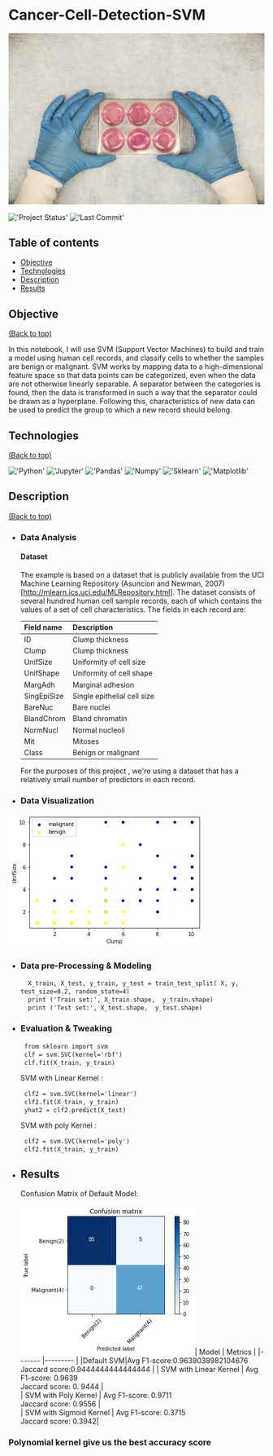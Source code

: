 # Cancer-Cell-Detection-SVM
<img src="Images/science-lab-research-tests.jpg">

!['Project Status'](https://img.shields.io/badge/Project%20Status-Completed-green)
!['Last Commit'](https://img.shields.io/github/last-commit/ismael616/SVM-Cancer-detection)

## Table of contents

- [Objective](#Objective)
- [Technologies](#Technologies)
- [Description](#Description)
- [Results](#Results)

## Objective
[(Back to top)](#Table-of-contents)

In this notebook, I  will use SVM (Support Vector Machines) to build and train a model using human cell records, and classify cells to whether the samples are benign or malignant.
SVM works by mapping data to a high-dimensional feature space so that data points can be categorized, even when the data are not otherwise linearly separable. A separator between the categories is found, then the data is transformed in such a way that the separator could be drawn as a hyperplane. Following this, characteristics of new data can be used to predict the group to which a new record should belong.

## Technologies
[(Back to top)](#Table-of-contents)

!['Python'](https://img.shields.io/badge/-Python-green)
!['Jupyter'](https://img.shields.io/badge/-Jupyter%20Notebook-orange)
!['Pandas'](https://img.shields.io/badge/-pandas-blue)
!['Numpy'](
https://img.shields.io/badge/-numpy-red)
!['Sklearn'](https://img.shields.io/badge/-Sklearn-orange)
!['Matplotlib'](https://img.shields.io/badge/-Matplotlib-blue)

## Description
[(Back to top)](#Table-of-contents)
+ ### Data Analysis 

    #### Dataset
    The example is based on a dataset that is publicly available from the UCI Machine Learning Repository (Asuncion and Newman, 2007)[http://mlearn.ics.uci.edu/MLRepository.html]. The dataset consists of several hundred human cell sample records, each of which contains the values of a set of cell characteristics. The fields in each record are:

    | Field name  | Description                 |
    | ----------- | --------------------------- |
    | ID          | Clump thickness             |
    | Clump       | Clump thickness             |
    | UnifSize    | Uniformity of cell size     |
    | UnifShape   | Uniformity of cell shape    |
    | MargAdh     | Marginal adhesion           |
    | SingEpiSize | Single epithelial cell size |
    | BareNuc     | Bare nuclei                 |
    | BlandChrom  | Bland chromatin             |
    | NormNucl    | Normal nucleoli             |
    | Mit         | Mitoses                     |
    | Class       | Benign or malignant         |
    For the purposes of this project , we're using a        dataset that has a relatively small number of predictors in each record. 

+ ### Data Visualization
!['Scatter Plot'](Images/data_viz_output.png)

+ ### Data pre-Processing & Modeling
        X_train, X_test, y_train, y_test = train_test_split( X, y, test_size=0.2, random_state=4)
        print ('Train set:', X_train.shape,  y_train.shape)
        print ('Test set:', X_test.shape,  y_test.shape)
*  ### Evaluation & Tweaking 
        from sklearn import svm
        clf = svm.SVC(kernel='rbf')
        clf.fit(X_train, y_train) 
    SVM with Linear Kernel :

        clf2 = svm.SVC(kernel='linear')
        clf2.fit(X_train, y_train) 
        yhat2 = clf2.predict(X_test)

    SVM with poly Kernel :

        clf2 = svm.SVC(kernel='poly')
        clf2.fit(X_train, y_train) 
* ## Results
    Confusion Matrix of Default Model:
    
    !['Confusion Matrix](Images/cf_matrix_output.png)
    | Model     | Metrics                       |
    |-------    |---------                      |
    |Default SVM|Avg F1-score:0.9639038982104676<br/>Jaccard score:0.9444444444444444                            |
    | SVM with Linear Kernel | Avg F1-score: 0.9639<br/> Jaccard score: 0. 9444                            |         
    | SVM with Poly  Kernel | Avg F1-score:  0.9711 <br/> Jaccard score: 0.9556                             |  
    | SVM with Sigmoid  Kernel | Avg F1-score: 0.3715<br/> Jaccard score: 0.3942|    

### Polynomial kernel give us the best accuracy score     



